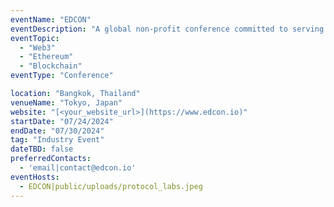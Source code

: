 ```yaml
---
eventName: "EDCON"
eventDescription: "A global non-profit conference committed to serving the #Ethereum ecosystem & enhancing Ethereum community interaction worldwide. "
eventTopic: 
  - "Web3"
  - "Ethereum"
  - "Blockchain"
eventType: "Conference"

location: "Bangkok, Thailand"
venueName: "Tokyo, Japan"
website: "[<your_website_url>](https://www.edcon.io)" 
startDate: "07/24/2024"
endDate: "07/30/2024"
tag: "Industry Event"
dateTBD: false
preferredContacts:
  - 'email|contact@edcon.io'
eventHosts:
  - EDCON|public/uploads/protocol_labs.jpeg
---
```

